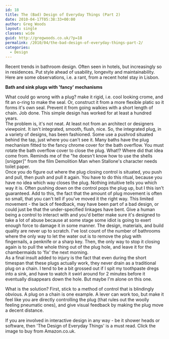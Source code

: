 ```yaml
---
id: 18
title: The (Bad) Design of Everyday Things (Part 2)
date: 2010-04-17T05:38:33+00:00
author: Greg Woods
layout: single
classes: wide
guid: http://gregwoods.co.uk/?p=18
permalink: /2010/04/the-bad-design-of-everyday-things-part-2/
categories:
  - Design
---
```

Recent trends in bathroom design. Often seen in hotels, but increasingly so in residences. Put style ahead of usability, longevity and maintainability. Here are some observations, i.e. a rant, from a recent hotel stay in Lisbon.

**Bath and sink plugs with 'fancy' mechanisms**

What could go wrong with a plug? make it rigid, i.e. cool looking crome, and fit an o-ring to make the seal. Or, construct it from a more flexible platic so it forms it's own seal. Prevent it from going walkies with a short length of chain. Job done. This simple design has worked for at least a hundred years.  
The problem is, it's not neat. At least not from an architect or designers viewpoint. It isn't integrated, smooth, flush, nice. So, the integrated plug, in a variety of designs, has been fashioned. Some use a pushrod situated behind the tap, just where you can't see it. Many baths have the plug mechanism fitted to the fancy chrome cover for the bath overflow. You must rotate the bath overflow cover to close the plug. What!? Where did that idea come from. Reminds me of the "he doesn't know how to use the shells [snigger]" from the film Demolition Man when Stallone's character needs toilet paper.  
Once you do figure out where the plug closing control is situated, you push and pull, then push and pull it again. You have to do this ritual, because you have no idea which way closes the plug. Nothing intuitive tells you which way it is. Often pushing down on the control pops the plug up, but I this isn't guaranteed. Add to this, the fact that the amount of plug movement is often so small, that you can't tell if you've moved it the right way. This limited movement - the lack of feedback, may have been part of a bad design, or could just be that the under-specified linkages have bent. Give a human being a control to interact with and you'd better make sure it's designed to take a lot of abuse because at some stage some idiot is going to exert enough force to damage it in some manner. The design, materials, and build quality are never up to scratch. I've lost count of the number of bathrooms where the only way to let the water out is to remove the plug with fingernails, a penknife or a sharp key. Then, the only way to stop it closing again is to pull the whole thing out of the plug hole, and leave it for the chambermaids to 'fix' the next morning.  
As a final insult added to injury is the fact that even during the short timespan that these plugs actually work, they never drain as a traditional plug on a chain. I tend to be a bit grossed out if I spit my toothpaste dregs into a sink, and have to watch it swirl around for 2 minutes before it eventually disappears down the hole. But maybe I'm alone on this one.

What is the solution? First, stick to a method of control that is blindingly obvious. A plug on a chain is one example. A lever can work too, but make it feel like you are directly controlling the plug (that rules out the woolly feeling pneumatic ones), and give visual feedback by making the plug move a decent distance.

<a style="float: left; padding-right: 1.0em;" href="http://www.amazon.co.uk/gp/product/0465067107?ie=UTF8&tag=thscagrtoyo-21&linkCode=as2&camp=1634&creative=19450&creativeASIN=0465067107"><img src="http://gregwoods.co.uk/wp-content/uploads/2010/04/41qlmVH9jPL._SL160_.jpg" alt="" border="0" /></a><img style="border: none !important; margin: 0px !important;" src="http://www.assoc-amazon.co.uk/e/ir?t=thscagrtoyo-21&l=as2&o=2&a=0465067107" alt="" width="1" height="1" border="0" />  
If you are involved in interactive design in any way - be it shower heads or software, then 'The Design of Everyday Things' is a must read. Click the image to buy from Amazon.co.uk.